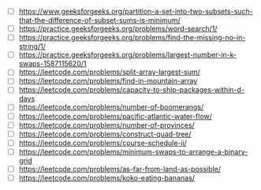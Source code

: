 - [ ] https://www.geeksforgeeks.org/partition-a-set-into-two-subsets-such-that-the-difference-of-subset-sums-is-minimum/
- [ ] https://practice.geeksforgeeks.org/problems/word-search/1/
- [ ] https://practice.geeksforgeeks.org/problems/find-the-missing-no-in-string/1/
- [ ] https://practice.geeksforgeeks.org/problems/largest-number-in-k-swaps-1587115620/1
- [ ] https://leetcode.com/problems/split-array-largest-sum/
- [ ] https://leetcode.com/problems/find-in-mountain-array
- [ ] https://leetcode.com/problems/capacity-to-ship-packages-within-d-days
- [ ] https://leetcode.com/problems/number-of-boomerangs/
- [ ] https://leetcode.com/problems/pacific-atlantic-water-flow/
- [ ] https://leetcode.com/problems/number-of-provinces/
- [ ] https://leetcode.com/problems/construct-quad-tree/
- [ ] https://leetcode.com/problems/course-schedule-ii/
- [ ] https://leetcode.com/problems/minimum-swaps-to-arrange-a-binary-grid
- [ ] https://leetcode.com/problems/as-far-from-land-as-possible/
- [ ] https://leetcode.com/problems/koko-eating-bananas/
